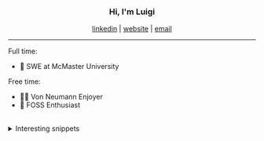 <h3 align="center">Hi, I'm Luigi</h3>
<p align="center">
<a href="https://www.linkedin.com/in/luigi-q/">linkedin</a> | <a href="https://luigi.codes">website</a> | <a href="mailto:luigi@quattrociocchi.net">email</a>
</p>

---

Full time:
- 🏫 SWE at McMaster University

Free time:
- 👨‍💻 Von Neumann Enjoyer
- 🐧 FOSS Enthusiast

<br>
<details>
<summary>Interesting snippets</summary>
<br>


Stack UB (-O0)
```c
void A() { int x = 42; }
int B() { int x; return x; }

int main() {
    A();
    printf("%d\n", B());
}
```

Register UB (-O0)
```c
void A(int x) {}
int B() { int x; return x; }

int main() {
    A(42);
    printf("%d\n", B());
}
```

Computed GOTO
```c
void jump(void* p) { goto* p; }

int main() {
    void* p = &&foo;
    jump(p);

    printf("A\n");
foo:
    printf("B\n");
}
```

Faster switch
```c++
#include <cstdio>
#include <cstdint>

enum Instruction : uint8_t { Done, A, B, C };

void execute(const Instruction* list) {
    constexpr void* labels[] = {
        [Instruction::Done] = &&Done,
        [Instruction::A] = &&A,
        [Instruction::B] = &&B,
        [Instruction::C] = &&C,
    };
    const auto next = [&] { return labels[*list++]; };
    goto* next();

Done: return;
A:  printf("A\n"); goto* next();
B:  printf("B\n"); goto* next();
C:  printf("C\n"); goto* next();
}

int main() {
    constexpr Instruction list[] = {C, B, A, Done};
    execute(list);
}
```

Duff's device
```c
#include <stddef.h>
#include <stdio.h>

void better_memcpy(void* restrict dest, void* restrict src, size_t n) {
    unsigned char* to = dest;
    unsigned char* from = src;
    int remain = (n + 7) / 8;
    switch (n % 8) {
        case 0: do { *to++ = *from++;
        case 7:      *to++ = *from++;
        case 6:      *to++ = *from++;
        case 5:      *to++ = *from++;
        case 4:      *to++ = *from++;
        case 3:      *to++ = *from++;
        case 2:      *to++ = *from++;
        case 1:      *to++ = *from++;
        } while (--remain > 0);
    }
}

int main() {
    int a[] = { 0, 1, 2, 3, 4, 5, 6, 7, 8 };
    int b[sizeof(a) / sizeof(a[0])];
    better_memcpy(b, a, sizeof(b));
    printf("%d\n", b[8]);
}
```

Hello, World!
```c
#define print(...) puts(#__VA_ARGS__)
int main() { print(Hello, World!); }
```
```c
int main() {
    __uint128_t x = ((__uint128_t)0x290E4D9CB7 << 64) | 0xD740B37ECD996400;
    while (x >>= 7) putchar(x & 0x7F);
}
```

</details>
